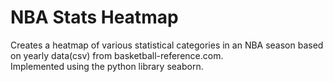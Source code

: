 # NBA Stats Heatmap
Creates a heatmap of various statistical categories in an NBA season based on yearly data(csv) from basketball-reference.com. <br>
Implemented using the python library seaborn.

